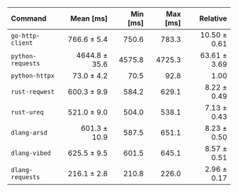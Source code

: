 | Command | Mean [ms] | Min [ms] | Max [ms] | Relative |
|:---|---:|---:|---:|---:|
| `go-http-client` | 766.6 ± 5.4 | 750.6 | 783.3 | 10.50 ± 0.61 |
| `python-requests` | 4644.8 ± 35.6 | 4575.8 | 4725.3 | 63.61 ± 3.69 |
| `python-httpx` | 73.0 ± 4.2 | 70.5 | 92.8 | 1.00 |
| `rust-reqwest` | 600.3 ± 9.9 | 584.2 | 629.1 | 8.22 ± 0.49 |
| `rust-ureq` | 521.0 ± 9.0 | 504.0 | 538.1 | 7.13 ± 0.43 |
| `dlang-arsd` | 601.3 ± 10.9 | 587.5 | 651.1 | 8.23 ± 0.50 |
| `dlang-vibed` | 625.5 ± 9.5 | 601.5 | 645.1 | 8.57 ± 0.51 |
| `dlang-requests` | 216.1 ± 2.8 | 210.8 | 226.0 | 2.96 ± 0.17 |
